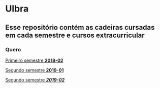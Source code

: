 # Ulbra

## Esse repositório contém as cadeiras cursadas em cada semestre e cursos extracurricular

### Quero 

[Primeiro semestre **2018-02**](https://github.com/BrunoCesarAngst/ulbra/tree/master/2018-2 "Clique aqui")

[Segundo semestre **2019-01**](https://github.com/BrunoCesarAngst/ulbra/tree/master/2019-1 "Clique aqui")

[Segundo semestre ***2019-02***](https://github.com/BrunoCesarAngst/ulbra/tree/master/2019-2 "Clique aqui")

<!-- *enfatizado* (e.g., itálico) -->

<!-- **fortemente enfatizado** (e.g., negrito) -->

<!-- Código: -->

<!-- `codigo` -->

<!-- Listas: -->

<!-- * Um item em uma lista não ordenada -->
<!-- * Outro item em uma lista não ordenada -->

<!-- 1. Um item em uma lista ordenada -->
<!-- 2. Outro item em uma lista ordenada -->

<!-- Citações: -->

<!-- > Esse texto será envolto pelo elemento HTML blockquote. -->

<!-- Links: -->

<!-- Imagens: -->

<!-- ![Texto alt da imagem aqui]([[URL]].da.imagem.aqui "Título da Imagem aqui") -->